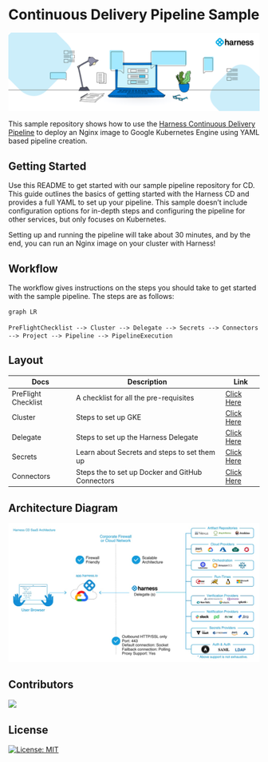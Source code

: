 # Continuous Delivery Pipeline Sample

![Cover Image CD Pipeline](Images/harness_cover_image.png)

This sample repository shows how to use the [Harness Continuous Delivery Pipeline](https://harness.io/products/continuous-delivery) to deploy an Nginx image to Google Kubernetes Engine using YAML based pipeline creation.



## Getting Started

Use this README to get started with our sample pipeline repository for CD. This guide outlines the basics of getting started with the Harness CD and provides a full YAML to set up your pipeline. This sample doesn’t include configuration options for in-depth steps and configuring the pipeline for other services, but only focuses on Kubernetes.


Setting up and running the pipeline will take about 30 minutes, and by the end, you can run an Nginx image on your cluster with Harness!

## Workflow

The workflow gives instructions on the steps you should take to get started with the sample pipeline. The steps are as follows:

```mermaid
graph LR

PreFlightChecklist --> Cluster --> Delegate --> Secrets --> Connectors --> Project --> Pipeline --> PipelineExecution

```

## Layout

| Docs | Description | Link |
| --- | --- | --- |
| PreFlight Checklist | A checklist for all the pre-requisites | [Click Here](docs/PreFlightChecklist.md) |
| Cluster | Steps to set up GKE | [Click Here](docs/clusters) 
| Delegate | Steps to set up the Harness Delegate  | [Click Here](docs/delegates) |
| Secrets | Learn about Secrets and steps to set them up | [Click Here](docs/secrets) |
| Connectors | Steps the to set up Docker and GitHub Connectors  | [Click Here](docs/connectors) |


## Architecture Diagram

![CD Pipeline Architecture](Images/harness-cd-architecture.png)

## Contributors

<a href="https://github.com/harness-community/cd-pipeline-sample/graphs/contributors">
  <img src="https://contrib.rocks/image?repo=harness-community/cd-pipeline-sample" />
</a>




## License

[![License: MIT](https://img.shields.io/badge/License-MIT-yellow.svg)](https://opensource.org/licenses/MIT)

